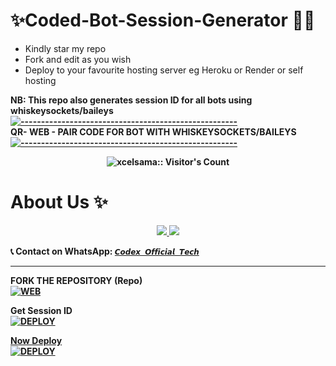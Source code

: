 # ✨Coded-Bot-Session-Generator 🤖🔥
- Kindly star my repo
- Fork and edit as you wish
- Deploy to your favourite hosting server eg Heroku or Render or self hosting

<strong>NB:<strong/> This repo also generates session ID for all bots using whiskeysockets/baileys
[![-----------------------------------------------------](https://raw.githubusercontent.com/andreasbm/readme/master/assets/lines/colored.png)](#table-of-contents)
<br/>QR- WEB - PAIR CODE FOR BOT WITH WHISKEYSOCKETS/BAILEYS
[![-----------------------------------------------------](https://raw.githubusercontent.com/andreasbm/readme/master/assets/lines/colored.png)](#table-of-contents)
<p align="center">
   <a href="https://github.com/coded-bot-code">

</a>
 <p align="center"><img src="https://profile-counter.glitch.me/{Itxxwasi}/count.svg" alt="xcelsama:: Visitor's Count" /></p>

# About Us ✨

<p align="center">
  <a href="https://whatsapp.com/channel/0029Vb6SHBgAe5VkDNntUR1W">
    <img src="https://img.shields.io/badge/WhatsApp-Channel-25D366?style=for-the-badge&logo=whatsapp&logoColor=white">
  </a>
  <a href="https://www.youtube.com/@Codex-964">
    <img src="https://img.shields.io/badge/YouTube-Subscribe-FF0000?style=for-the-badge&logo=youtube&logoColor=white">
  </a>
</p>

📞 **Contact on WhatsApp:** [`𝘾𝙤𝙙𝙚𝙭 𝙊𝙛𝙛𝙞𝙘𝙞𝙖𝙡 𝙏𝙚𝙘𝙝`](https://wa.me/2349031705641)  

---

FORK THE REPOSITORY (Repo) 
    <br>
<a href="https://github.com/coded-bot-code/coded-session"><img title="WEB" src="https://img.shields.io/badge/FORK Coded_Bot-QR?color=black&style=for-the-badge&logo=stackshare"></a>

Get Session ID
    <br>
<a href='https://coded-session.onrender.com/)' target="_blank"><img alt='DEPLOY' src='https://img.shields.io/badge/-SESSION ID-black?style=for-the-badge&logo=star&logoColor=white'/>


Now Deploy
    <br>
<a href='https://dashboard.heroku.com/new?template=https://github.com/coded-bot-code/coded-session)' target="_blank"><img alt='DEPLOY' src='https://img.shields.io/badge/-DEPLOY-black?style=for-the-badge&logo=heroku&logoColor=white'/>
